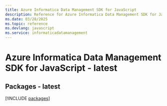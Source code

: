 ```yaml
---
title: Azure Informatica Data Management SDK for JavaScript
description: Reference for Azure Informatica Data Management SDK for JavaScript
ms.date: 03/28/2025
ms.topic: reference
ms.devlang: javascript
ms.service: informaticadatamanagement
---
```

# Azure Informatica Data Management SDK for JavaScript - latest
## Packages - latest
[!INCLUDE [packages](informatica-data-management-index.md)]
